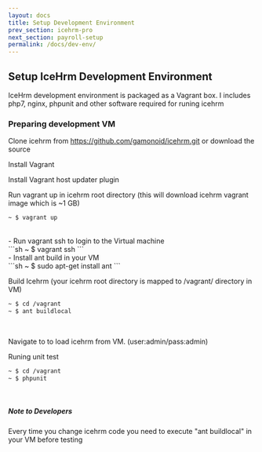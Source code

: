 ```yaml
---
layout: docs
title: Setup Development Environment
prev_section: icehrm-pro
next_section: payroll-setup
permalink: /docs/dev-env/
---
```


## Setup IceHrm Development Environment

IceHrm development environment is packaged as a Vagrant box. I includes php7, nginx, phpunit and other
software required for runing icehrm

### Preparing development VM

Clone icehrm from https://github.com/gamonoid/icehrm.git or download the source

Install Vagrant [](https://www.vagrantup.com/downloads.html)

Install Vagrant host updater plugin [](https://github.com/cogitatio/vagrant-hostsupdater)


Run vagrant up in icehrm root directory (this will download icehrm vagrant image which is  ~1 GB)
<br/>
```sh
~ $ vagrant up
```
<br/>
- Run vagrant ssh to login to the Virtual machine
<br/>
```sh
~ $ vagrant ssh
```
<br/>
- Install ant build in your VM
<br/>
```sh
~ $ sudo apt-get install ant
```
<br/>

Build Icehrm (your icehrm root directory is mapped to /vagrant/ directory in VM)
<br/>
```sh
~ $ cd /vagrant
~ $ ant buildlocal
```
<br/>

Navigate to [](http://clients.app.dev/dev) to load icehrm from VM. (user:admin/pass:admin)

Runing unit test
<br/>
```sh
~ $ cd /vagrant
~ $ phpunit
```
<br/>
<div class="note info">
  <h5>Note to Developers</h5>
  <p>Every time you change icehrm code you need to execute "ant buildlocal" in your VM before testing</p>
</div>